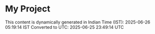 # My Project

This content is dynamically generated in Indian Time (IST): 2025-06-26 05:19:14 IST
Converted to UTC: 2025-06-25 23:49:14 UTC
